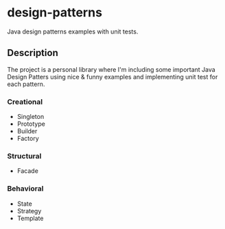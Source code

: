 # design-patterns
Java design patterns examples with unit tests.  

## Description
The project is a personal library where I'm including some important Java Design Patters using nice & funny examples and implementing unit test for each pattern.

### Creational
- Singleton
- Prototype
- Builder
- Factory
### Structural
- Facade
### Behavioral
- State
- Strategy
- Template

